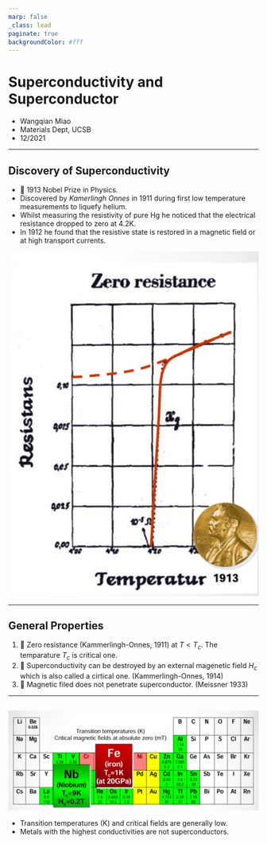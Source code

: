 ```yaml
---
marp: false
_class: lead
paginate: true
backgroundColor: #fff
---
```


# Superconductivity and Superconductor
- Wangqian Miao
- Materials Dept, UCSB
- 12/2021



---
## Discovery of Superconductivity

- 🏅 1913 Nobel Prize in Physics.
- Discovered by *Kamerlingh Onnes* in 1911 during first low temperature measurements to liquefy helium. 
- Whilst measuring the resistivity of pure Hg he noticed that the electrical resistance dropped to zero at 4.2K.
- In 1912 he found that the resistive state is restored in a magnetic field or at high transport currents. 

![bg right w:8cm](1.png)



---

## General Properties 


1. 🚩 Zero resistance (Kammerlingh-Onnes, 1911) at $T<T_c$. The temparature $T_c$ is critical one.
2. 🚩 Superconductivity can be destroyed by an external magenetic field 
$H_c$ which is also called a cirtical one. (Kammerlingh-Onnes, 1914)
3. 🚩 Magnetic filed does not penetrate superconductor. (Meissner 1933)


---

##

![](2.png)

- Transition temperatures (K) and critical fields are generally low.
- Metals with the highest conductivities are not superconductors. 
